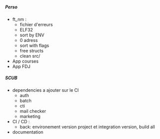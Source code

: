 ##### Perso
- ft_nm :
	- fichier d'erreurs
	- ELF32
	- sort by ENV
	- 0 adress
	- sort with flags
	- free structs
	- clean src/
- App courses
- App FDJ


##### SCUB
- dependencies a ajouter sur le CI
	- auth
	- batch
	- cti
	- mail checker
	- marketing
- CI / CD : 
	- back: environement version project et integration version, build all
- documentation

